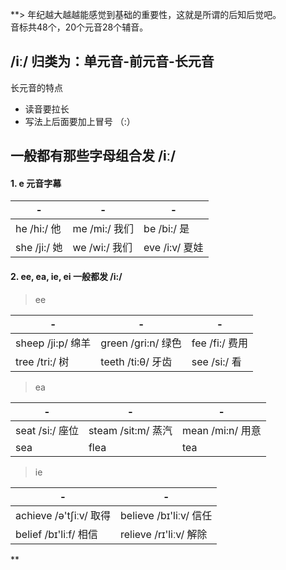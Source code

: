 **> 年纪越大越越能感觉到基础的重要性，这就是所谓的后知后觉吧。  
    音标共48个，20个元音28个辅音。

## /iː/ 归类为：单元音-前元音-长元音

  长元音的特点
  
  - 读音要拉长
  - 写法上后面要加上冒号 （:）

## 一般都有那些字母组合发 /iː/

#### 1. e 元音字幕

| - | - | - |
| - | - | - |
| he /hi:/ 他 | me /mi:/ 我们 | be /bi:/ 是 |
| she /ji:/ 她 | we /wi:/ 我们 | eve /i:v/ 夏娃 |

#### 2. ee, ea, ie, ei 一般都发 /i:/ 

> ee

| - | - | - |
| - | - | - |
|sheep /ji:p/ 绵羊 | green /gri:n/ 绿色 | fee /fi:/ 费用 |
| tree /tri:/ 树 | teeth /ti:θ/ 牙齿 | see /si:/ 看 |

> ea

| - | - | - |
| - | - | - |
| seat /si:/ 座位 | steam /sit:m/ 蒸汽 | mean /mi:n/ 用意 |
| sea  | flea | tea |

> ie

| - | - |
| - | - |
| achieve /ə'tʃiːv/ 取得 | believe /bɪ'liːv/ 信任 | 
| belief /bɪ'liːf/ 相信 | relieve /rɪ'liːv/ 解除 |
**
